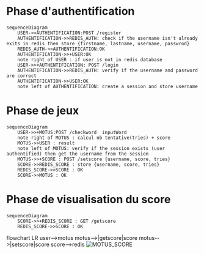 # Phase d'authentification
```mermaid
sequenceDiagram
    USER->>AUTHENTIFICATION:POST /register
    AUTHENTIFICATION->>REDIS_AUTH: check if the username isn't already exits in redis then store {firstname, lastname, username, passwrod}
    REDIS_AUTH->>AUTHENTIFICATION:OK
    AUTHENTIFICATION->>+USER:OK
    note right of USER : if user is not in redis database
    USER->>+AUTHENTIFICATION: POST /login
    AUTHENTIFICATION->>REDIS_AUTH: verify if the username and password are correct
    AUTHENTIFICATION->>USER:OK
    note left of AUTHENTIFICATION: create a session and store username
```
# Phase de jeux
```mermaid
sequenceDiagram
    USER->>+MOTUS:POST /checkword  inputWord
    note right of MOTUS : calcul nb tentative(tries) + score
    MOTUS->>USER : result
    note left of MOTUS: verify if the session exists (user authentified) then get the username from the session
    MOTUS->>+SCORE : POST /setscore {username, score, tries}
    SCORE->>REDIS_SCORE : store {username, score, tries}
    REDIS_SCORE->>SCORE : OK
    SCORE->>MOTUS : OK
```
# Phase de visualisation du score
```mermaid
sequenceDiagram
    SCORE->>+REDIS_SCORE : GET /getscore
    REDIS_SCORE->>SCORE : OK
```

flowchart LR
    user-->motus
    motus-->|getscore|score
    motus-->|setscore|score
    score-->redis
![MOTUS_SCORE](https://github.com/essadany/motus/assets/100642085/7fb9f715-2294-496e-9634-0d004f288e88)
